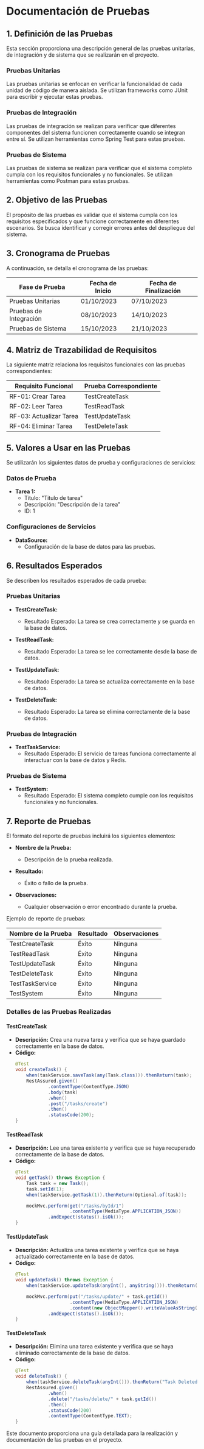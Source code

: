 # Documentación de Pruebas

## 1. Definición de las Pruebas
Esta sección proporciona una descripción general de las pruebas unitarias, de integración y de sistema que se realizarán en el proyecto.

### Pruebas Unitarias
Las pruebas unitarias se enfocan en verificar la funcionalidad de cada unidad de código de manera aislada. Se utilizan frameworks como JUnit para escribir y ejecutar estas pruebas.

### Pruebas de Integración
Las pruebas de integración se realizan para verificar que diferentes componentes del sistema funcionen correctamente cuando se integran entre sí. Se utilizan herramientas como Spring Test para estas pruebas.

### Pruebas de Sistema
Las pruebas de sistema se realizan para verificar que el sistema completo cumpla con los requisitos funcionales y no funcionales. Se utilizan herramientas como Postman para estas pruebas.

## 2. Objetivo de las Pruebas
El propósito de las pruebas es validar que el sistema cumpla con los requisitos especificados y que funcione correctamente en diferentes escenarios. Se busca identificar y corregir errores antes del despliegue del sistema.

## 3. Cronograma de Pruebas
A continuación, se detalla el cronograma de las pruebas:

| Fase de Prueba | Fecha de Inicio | Fecha de Finalización |
|----------------|-----------------|-----------------------|
| Pruebas Unitarias | 01/10/2023 | 07/10/2023 |
| Pruebas de Integración | 08/10/2023 | 14/10/2023 |
| Pruebas de Sistema | 15/10/2023 | 21/10/2023 |

## 4. Matriz de Trazabilidad de Requisitos
La siguiente matriz relaciona los requisitos funcionales con las pruebas correspondientes:

| Requisito Funcional | Prueba Correspondiente |
|---------------------|------------------------|
| RF-01: Crear Tarea | TestCreateTask |
| RF-02: Leer Tarea | TestReadTask |
| RF-03: Actualizar Tarea | TestUpdateTask |
| RF-04: Eliminar Tarea | TestDeleteTask |

## 5. Valores a Usar en las Pruebas
Se utilizarán los siguientes datos de prueba y configuraciones de servicios:

### Datos de Prueba
- **Tarea 1:**
  - Título: "Titulo de tarea"
  - Descripción: "Descripción de la tarea"
  - ID: 1

### Configuraciones de Servicios
- **DataSource:**
  - Configuración de la base de datos para las pruebas.

## 6. Resultados Esperados
Se describen los resultados esperados de cada prueba:

### Pruebas Unitarias
- **TestCreateTask:**
  - Resultado Esperado: La tarea se crea correctamente y se guarda en la base de datos.

- **TestReadTask:**
  - Resultado Esperado: La tarea se lee correctamente desde la base de datos.

- **TestUpdateTask:**
  - Resultado Esperado: La tarea se actualiza correctamente en la base de datos.

- **TestDeleteTask:**
  - Resultado Esperado: La tarea se elimina correctamente de la base de datos.

### Pruebas de Integración
- **TestTaskService:**
  - Resultado Esperado: El servicio de tareas funciona correctamente al interactuar con la base de datos y Redis.

### Pruebas de Sistema
- **TestSystem:**
  - Resultado Esperado: El sistema completo cumple con los requisitos funcionales y no funcionales.

## 7. Reporte de Pruebas
El formato del reporte de pruebas incluirá los siguientes elementos:

- **Nombre de la Prueba:**
  - Descripción de la prueba realizada.

- **Resultado:**
  - Éxito o fallo de la prueba.

- **Observaciones:**
  - Cualquier observación o error encontrado durante la prueba.

Ejemplo de reporte de pruebas:

| Nombre de la Prueba | Resultado | Observaciones |
|---------------------|-----------|---------------|
| TestCreateTask | Éxito | Ninguna |
| TestReadTask | Éxito | Ninguna |
| TestUpdateTask | Éxito | Ninguna |
| TestDeleteTask | Éxito | Ninguna |
| TestTaskService | Éxito | Ninguna |
| TestSystem | Éxito | Ninguna |

### Detalles de las Pruebas Realizadas

#### TestCreateTask
- **Descripción:** Crea una nueva tarea y verifica que se haya guardado correctamente en la base de datos.
- **Código:**
  ```java
  @Test
  void createTask() {
      when(taskService.saveTask(any(Task.class))).thenReturn(task);
      RestAssured.given()
              .contentType(ContentType.JSON)
              .body(task)
              .when()
              .post("/tasks/create")
              .then()
              .statusCode(200);
  }
  ```

#### TestReadTask
- **Descripción:** Lee una tarea existente y verifica que se haya recuperado correctamente de la base de datos.
- **Código:**
  ```java
  @Test
  void getTask() throws Exception {
      Task task = new Task();
      task.setId(1);
      when(taskService.getTask(1)).thenReturn(Optional.of(task));

      mockMvc.perform(get("/tasks/byId/1")
                      .contentType(MediaType.APPLICATION_JSON))
              .andExpect(status().isOk());
  }
  ```

#### TestUpdateTask
- **Descripción:** Actualiza una tarea existente y verifica que se haya actualizado correctamente en la base de datos.
- **Código:**
  ```java
  @Test
  void updateTask() throws Exception {
      when(taskService.updateTask(anyInt(), anyString())).thenReturn(task);

      mockMvc.perform(put("/tasks/update/" + task.getId())
                      .contentType(MediaType.APPLICATION_JSON)
                      .content(new ObjectMapper().writeValueAsString(task)))
              .andExpect(status().isOk());
  }
  ```

#### TestDeleteTask
- **Descripción:** Elimina una tarea existente y verifica que se haya eliminado correctamente de la base de datos.
- **Código:**
  ```java
  @Test
  void deleteTask() {
      when(taskService.deleteTask(anyInt())).thenReturn("Task Deleted");
      RestAssured.given()
              .when()
              .delete("/tasks/delete/" + task.getId())
              .then()
              .statusCode(200)
              .contentType(ContentType.TEXT);
  }
  ```

Este documento proporciona una guía detallada para la realización y documentación de las pruebas en el proyecto.
